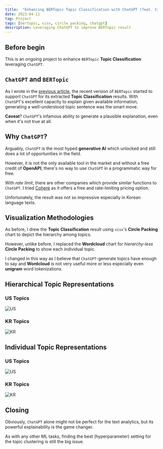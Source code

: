 ```yaml
---
title:  "Enhancing BERTopic Topic Classification with ChatGPT (feat. Circle Packing)"
date: 2023-04-11
tag: Project
tags: [bertopic, visx, circle packing, chatgpt]
description: Leveraging ChatGPT to improve BERTopic result
---
```


## Before begin

This is an ongoing project to enhance `BERTopic` **Topic Classification** leveraging `ChatGPT`.


## `ChatGPT` and `BERTopic`

As I wrote in the [previous article](chatgpt), the recent version of `BERTopic` started to support `ChatGPT` for its extracted **Topic Classification** results. With `ChatGPT`'s excellent capacity to explain given available information, generating a well-understood topic sentence was the smart move.

**Caveat**? `ChatGPT`'s infamous ability to generate a plausible explanation, even when it's not true at all.


## Why `ChatGPT`?

Arguably, `ChatGPT` is the most hyped **generative AI** which unlocked and still does a lot of opportunities in the field.

However, it is not the only available tool in the market and without a free credit of **OpenAPI**, there's no way to use `ChatGPT` in a programmatic way for free.

With *rate limit*, there are other companies which provide similar functions to `ChatGPT`. I tried [Cohere](https://cohere.ai) as it offers a free and rate-limiting pricing option.

Unfortunately, the result was not so impressive especially in Korean language texts.


## Visualization Methodologies

As before, I drew the **Topic Classification** result using `visx`'s **Circle Packing** chart to depict the hierarchy among topics. 

However, unlike before, I replaced the **Wordcloud** chart for *hierarchy-less* **Circle Packing** to show each individual topic.

I changed in this way as I believe that `ChatGPT`-generate topics have enough to say and **Wordcloud** is not very useful more or less especially even **unigram** word tokenizations. 


## Hierarchical Topic Representations


### US Topics 

![US](/images/chatgpt_us_multi.png)


### KR Topics

![KR](/images/chatgpt_kr_multi.png)


## Individual Topic Representations


### US Topics

![US](/images/chatgpt_us_flat.png)


### KR Topics

![KR](/images/chatgpt_kr_flat.png)


## Closing

Obviously, `ChatGPT` alone might not be perfect for the text analytics, but its powerful explainability is the game changer.

As with any other ML tasks, finding the best (hyperparameter) setting for the topic clustering is still the big issue.